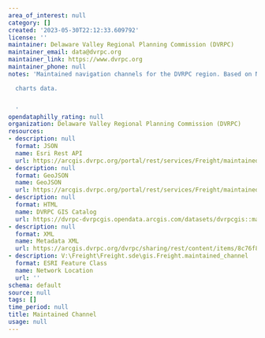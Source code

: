 ```yaml
---
area_of_interest: null
category: []
created: '2023-05-30T22:12:33.609792'
license: ''
maintainer: Delaware Valley Regional Planning Commission (DVRPC)
maintainer_email: data@dvrpc.org
maintainer_link: https://www.dvrpc.org
maintainer_phone: null
notes: 'Maintained navigation channels for the DVRPC region. Based on NOAA navigation

  charts data.


  '
opendataphilly_rating: null
organization: Delaware Valley Regional Planning Commission (DVRPC)
resources:
- description: null
  format: JSON
  name: Esri Rest API
  url: https://arcgis.dvrpc.org/portal/rest/services/Freight/maintained_channel/FeatureServer/0
- description: null
  format: GeoJSON
  name: GeoJSON
  url: https://arcgis.dvrpc.org/portal/rest/services/Freight/maintained_channel/FeatureServer/0/query?where=1=1&outsr=4326&outfields=*&f=geojson
- description: null
  format: HTML
  name: DVRPC GIS Catalog
  url: https://dvrpc-dvrpcgis.opendata.arcgis.com/datasets/dvrpcgis::maintained-channel
- description: null
  format: XML
  name: Metadata XML
  url: https://arcgis.dvrpc.org/dvrpc/sharing/rest/content/items/8c76f87e70b7478892a74f35807f61a1/info/metadata/metadata.xml?format=default
- description: V:\Freight\Freight.sde\gis.Freight.maintained_channel
  format: ESRI Feature Class
  name: Network Location
  url: ''
schema: default
source: null
tags: []
time_period: null
title: Maintained Channel
usage: null
---
```

